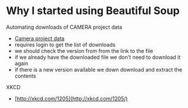 Why I started using Beautiful Soup
==================================

Automating downloads of CAMERA project data

* [Camera project data](https://portal.camera.calit2.net/gridsphere/gridsphere?cid=sampledownloadtab)
* requires login to get the list of downloads
* we should check the version from from the link to the file
* if we already have the downloaded file we don't need to download it again
* if there is a new version available we down download and extract the contents

XKCD

* [http://xkcd.com/1205](http://xkcd.com/1205/)
